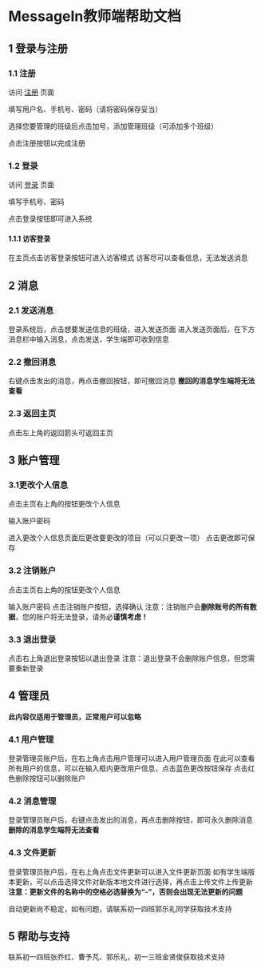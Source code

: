 # MessageIn教师端帮助文档

## 1 登录与注册

### 1.1 注册

访问 [注册](/register) 页面

填写用户名、手机号、密码（请将密码保存妥当）

选择您要管理的班级后点击加号，添加管理班级（可添加多个班级）

点击注册按钮以完成注册



### 1.2 登录

访问 [登录](/login) 页面

填写手机号、密码

点击登录按钮即可进入系统
#### 1.1.1 访客登录
在主页点击访客登录按钮可进入访客模式
访客尽可以查看信息，无法发送消息



## 2 消息

### 2.1 发送消息

登录系统后，点击想要发送信息的班级，进入发送页面
进入发送页面后，在下方消息栏中输入消息，点击发送，学生端即可收到信息

### 2.2 撤回消息

右键点击发出的消息，再点击撤回按钮，即可撤回消息
**撤回的消息学生端将无法查看**

### 2.3 返回主页

点击左上角的返回箭头可返回主页

## 3 账户管理

### 3.1更改个人信息

点击主页右上角的按钮更改个人信息

输入账户密码

进入更改个人信息页面后更改要更改的项目（可以只更改一项）
点击更改即可保存

### 3.2 注销账户

点击主页右上角的按钮更改个人信息

输入账户密码
点击注销账户按钮，选择确认
注意：注销账户会**删除账号的所有数据**，您的账户将无法登录，请务必**谨慎考虑！**

### 3.3 退出登录

 点击右上角退出登录按钮以退出登录
 注意：退出登录不会删除账户信息，但您需要重新登录

## 4 管理员

**此内容仅适用于管理员，正常用户可以忽略**

### 4.1 用户管理

登录管理员账户后，在右上角点击用户管理可以进入用户管理页面
在此可以查看所有用户的信息，可以在输入框内更改用户信息，点击蓝色更改按钮保存
点击红色删除按钮可以删除账户

### 4.2 消息管理

登录管理员账户后，右键点击发出的消息，再点击删除按钮，即可永久删除消息
**删除的消息学生端将无法查看**

### 4.3 文件更新

登录管理员账户后，在右上角点击文件更新可以进入文件更新页面
如有学生端版本更新，可以点击选择文件对新版本地文件进行选择，再点击上传文件上传更新
**注意：更新文件的名称中的空格必选替换为“-”，否则会出现无法更新的问题**

自动更新尚不稳定，如有问题，请联系初一四班郭乐礼同学获取技术支持

## 5 帮助与支持

联系初一四班张乔红、曹予芃、郭乐礼，初一三班金贤俊获取技术支持
